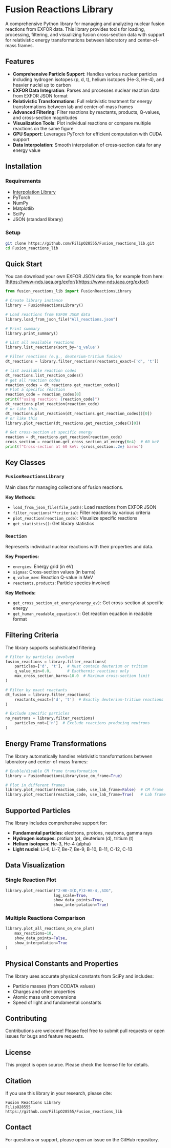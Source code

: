# Fusion Reactions Library

A comprehensive Python library for managing and analyzing nuclear fusion reactions from EXFOR data. This library provides tools for loading, processing, filtering, and visualizing fusion cross-section data with support for relativistic energy transformations between laboratory and center-of-mass frames.

## Features

- **Comprehensive Particle Support**: Handles various nuclear particles including hydrogen isotopes (p, d, t), helium isotopes (He-3, He-4), and heavier nuclei up to carbon
- **EXFOR Data Integration**: Parses and processes nuclear reaction data from EXFOR JSON format
- **Relativistic Transformations**: Full relativistic treatment for energy transformations between lab and center-of-mass frames
- **Advanced Filtering**: Filter reactions by reactants, products, Q-values, and cross-section magnitudes
- **Visualization Tools**: Plot individual reactions or compare multiple reactions on the same figure
- **GPU Support**: Leverages PyTorch for efficient computation with CUDA support
- **Data Interpolation**: Smooth interpolation of cross-section data for any energy value

## Installation

### Requirements
- [Interpolation Library](https://github.com/sbarratt/torch_interpolations)
- PyTorch
- NumPy
- Matplotlib
- SciPy
- JSON (standard library)

### Setup
```bash
git clone https://github.com/FilipO28555/Fusion_reactions_lib.git
cd Fusion_reactions_lib
```

## Quick Start
You can download your own EXFOR JSON data file, for example from here:
[https://www-nds.iaea.org/exfor/](https://www-nds.iaea.org/exfor/)

```python
from fusion_reactions_lib import FusionReactionsLibrary

# Create library instance
library = FusionReactionsLibrary()

# Load reactions from EXFOR JSON data
library.load_from_json_file("All_reactions.json")

# Print summary
library.print_summary()

# List all available reactions
library.list_reactions(sort_by='q_value')

# Filter reactions (e.g., deuterium-tritium fusion)
dt_reactions = library.filter_reactions(reactants_exact=['d', 't'])

# list available reaction codes
dt_reactions.list_reaction_codes()
# get all reaction codes
reaction_codes = dt_reactions.get_reaction_codes()
# Plot a specific reaction
reaction_code = reaction_codes[0]
print(f"using reaction: {reaction_code}")
dt_reactions.plot_reaction(reaction_code)
# or like this
dt_reactions.plot_reaction(dt_reactions.get_reaction_codes()[0])
# or like this
library.plot_reaction(dt_reactions.get_reaction_codes()[0])

# Get cross-section at specific energy
reaction = dt_reactions.get_reaction(reaction_code)
cross_section = reaction.get_cross_section_at_energy(6e4)  # 60 keV
print(f"Cross-section at 60 keV: {cross_section:.2e} barns")
```

## Key Classes

### `FusionReactionsLibrary`
Main class for managing collections of fusion reactions.

**Key Methods:**
- `load_from_json_file(file_path)`: Load reactions from EXFOR JSON
- `filter_reactions(**criteria)`: Filter reactions by various criteria
- `plot_reaction(reaction_code)`: Visualize specific reactions
- `get_statistics()`: Get library statistics

### `Reaction`
Represents individual nuclear reactions with their properties and data.

**Key Properties:**
- `energies`: Energy grid (in eV)
- `sigmas`: Cross-section values (in barns)
- `q_value_mev`: Reaction Q-value in MeV
- `reactants`, `products`: Particle species involved

**Key Methods:**
- `get_cross_section_at_energy(energy_ev)`: Get cross-section at specific energy
- `get_human_readable_equation()`: Get reaction equation in readable format

## Filtering Criteria

The library supports sophisticated filtering:

```python
# Filter by particles involved
fusion_reactions = library.filter_reactions(
    particles=['d', 't'],  # Must contain deuterium or tritium
    q_value_min=0.0,       # Exothermic reactions only
    max_cross_section_barns=10.0  # Maximum cross-section limit
)

# Filter by exact reactants
dt_fusion = library.filter_reactions(
    reactants_exact=['d', 't']  # Exactly deuterium-tritium reactions
)

# Exclude specific particles
no_neutrons = library.filter_reactions(
    particles_not=['n']  # Exclude reactions producing neutrons
)
```

## Energy Frame Transformations

The library automatically handles relativistic transformations between laboratory and center-of-mass frames:

```python
# Enable/disable CM frame transformation
library = FusionReactionsLibrary(use_cm_frame=True)

# Plot in different frames
library.plot_reaction(reaction_code, use_lab_frame=False)  # CM frame
library.plot_reaction(reaction_code, use_lab_frame=True)   # Lab frame
```

## Supported Particles

The library includes comprehensive support for:

- **Fundamental particles**: electrons, protons, neutrons, gamma rays
- **Hydrogen isotopes**: protium (p), deuterium (d), tritium (t)
- **Helium isotopes**: He-3, He-4 (alpha)
- **Light nuclei**: Li-6, Li-7, Be-7, Be-9, B-10, B-11, C-12, C-13

## Data Visualization

### Single Reaction Plot
```python
library.plot_reaction("2-HE-3(D,P)2-HE-4,,SIG", 
                     log_scale=True, 
                     show_data_points=True, 
                     show_interpolation=True)
```

### Multiple Reactions Comparison
```python
library.plot_all_reactions_on_one_plot(
    max_reactions=10,
    show_data_points=False,
    show_interpolation=True
)
```

## Physical Constants and Properties

The library uses accurate physical constants from SciPy and includes:
- Particle masses (from CODATA values)
- Charges and other properties
- Atomic mass unit conversions
- Speed of light and fundamental constants

## Contributing

Contributions are welcome! Please feel free to submit pull requests or open issues for bugs and feature requests.

## License

This project is open source. Please check the license file for details.

## Citation

If you use this library in your research, please cite:
```
Fusion Reactions Library
FilipO28555
https://github.com/FilipO28555/Fusion_reactions_lib
```

## Contact

For questions or support, please open an issue on the GitHub repository.
